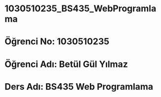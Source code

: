 # 1030510235_BS435_WebProgramlama

# Öğrenci No: 1030510235
# Öğrenci Adı: Betül Gül Yılmaz
# Ders Adı: BS435 Web Programlama
